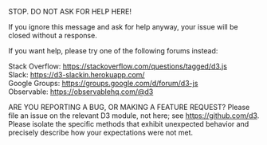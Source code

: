 STOP. DO NOT ASK FOR HELP HERE!

If you ignore this message and ask for help anyway, your issue will be closed without a response.

If you want help, please try one of the following forums instead:

Stack Overflow: https://stackoverflow.com/questions/tagged/d3.js  
Slack: https://d3-slackin.herokuapp.com/  
Google Groups: https://groups.google.com/d/forum/d3-js  
Observable: https://observablehq.com/@d3  

ARE YOU REPORTING A BUG, OR MAKING A FEATURE REQUEST? Please file an issue on the relevant D3 module, not here; see https://github.com/d3. Please isolate the specific methods that exhibit unexpected behavior and precisely describe how your expectations were not met.
